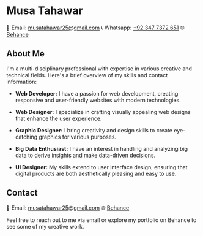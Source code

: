 # Musa Tahawar

📧 Email: musatahawar25@gmail.com
📞 Whatsapp: [+92 347 7372 651](https://wa.me/+923477372651)
🌐 [Behance](https://www.behance.net/musagame1)

## About Me

I'm a multi-disciplinary professional with expertise in various creative and technical fields. Here's a brief overview of my skills and contact information:

- **Web Developer:** I have a passion for web development, creating responsive and user-friendly websites with modern technologies.

- **Web Designer:** I specialize in crafting visually appealing web designs that enhance the user experience.

- **Graphic Designer:** I bring creativity and design skills to create eye-catching graphics for various purposes.

- **Big Data Enthusiast:** I have an interest in handling and analyzing big data to derive insights and make data-driven decisions.

- **UI Designer:** My skills extend to user interface design, ensuring that digital products are both aesthetically pleasing and easy to use.

## Contact

📧 Email: musatahawar25@gmail.com
🌐 [Behance](https://www.behance.net/musagame1)

Feel free to reach out to me via email or explore my portfolio on Behance to see some of my creative work.
